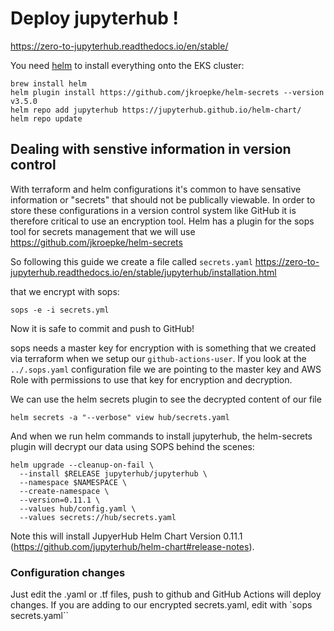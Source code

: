 # Deploy jupyterhub !

https://zero-to-jupyterhub.readthedocs.io/en/stable/ 

You need [helm](https://helm.sh/docs/intro/install/) to install everything onto the EKS cluster:
```
brew install helm
helm plugin install https://github.com/jkroepke/helm-secrets --version v3.5.0
helm repo add jupyterhub https://jupyterhub.github.io/helm-chart/
helm repo update
```

## Dealing with senstive information in version control

With terraform and helm configurations it's common to have sensative information or "secrets" that should not be publically viewable. In order to store these configurations in a version control system like GitHub it is therefore critical to use an encryption tool. Helm has a plugin for the sops tool for secrets management that we will use https://github.com/jkroepke/helm-secrets 

So following this guide we create a file called `secrets.yaml`
https://zero-to-jupyterhub.readthedocs.io/en/stable/jupyterhub/installation.html

that we encrypt with sops:
```
sops -e -i secrets.yml
```

Now it is safe to commit and push to GitHub!

sops needs a master key for encryption with is something that we created via terraform when we setup our `github-actions-user`. If you look at the `../.sops.yaml` configuration file we are pointing to the master key and AWS Role with permissions to use that key for encryption and decryption.

We can use the helm secrets plugin to see the decrypted content of our file
```
helm secrets -a "--verbose" view hub/secrets.yaml
```

And when we run helm commands to install jupyterhub, the helm-secrets plugin will decrypt our data using SOPS behind the scenes:

```
helm upgrade --cleanup-on-fail \
  --install $RELEASE jupyterhub/jupyterhub \
  --namespace $NAMESPACE \
  --create-namespace \
  --version=0.11.1 \
  --values hub/config.yaml \
  --values secrets://hub/secrets.yaml
```

Note this will install JupyerHub Helm Chart Version 0.11.1 (https://github.com/jupyterhub/helm-chart#release-notes).




### Configuration changes

Just edit the .yaml or .tf files, push to github and GitHub Actions will deploy changes. If you are adding to our encrypted secrets.yaml, edit with `sops secrets.yaml``

